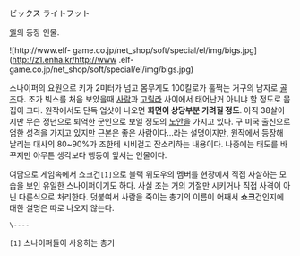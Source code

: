 ビックス ライトフット  

[엘](%EC%97%98.md)의 등장 인물.

![http://www.elf-
game.co.jp/net_shop/soft/special/el/img/bigs.jpg](http://z1.enha.kr/http://www
.elf-game.co.jp/net_shop/soft/special/el/img/bigs.jpg)

스나이퍼의 요원으로 키가 2미터가 넘고 몸무게도 100킬로가 훌쩍는 거구의 남자로 [골초](%EA%B3%A8%EC%B4%88.md)다.
조가 빅스를 처음 보았을때 [사람](%EC%82%AC%EB%9E%8C.md)과
[고릴라](%EA%B3%A0%EB%A6%B4%EB%9D%BC.md) 사이에서 태어난거 아니냐 할 정도로 몸집이 크다. 원작에서도 단독
업샷이 나오면 **화면이 상당부분 가려질 정도**. 아직 38살이지만 무슨 정년으로 퇴역한 군인으로 보일 정도의
[노안](%EB%85%B8%EC%95%88.md)을 가지고 있다. 구 미국 출신으로 엄한 성격을 가지고 있지만 근본은 좋은
사람이다...라는 설명이지만, 원작에서 등장해 날리는 대사의 80~90%가 조한테 시비걸고 잔소리하는 내용이다. 나중에는 태도를 바꾸지만
아무튼 생각보다 행동이 앞서는 인물이다.

여담으로 게임속에서 쇼크건`[1]`으로 블랙 위도우의 멤버를 현장에서 직접 사살하는 모습을 보인 유일한 스나이퍼이기도 하다. 사실 조는 거의
기절만 시키거나 직접 사격이 아닌 다른식으로 처리한다. 덧붙여서 사람을 죽이는 총기의 이름이 어째서 **쇼크**건인지에 대한 설명은 따로
나오지 않는다.

`\----`

`[1]` 스나이퍼들이 사용하는 총기

